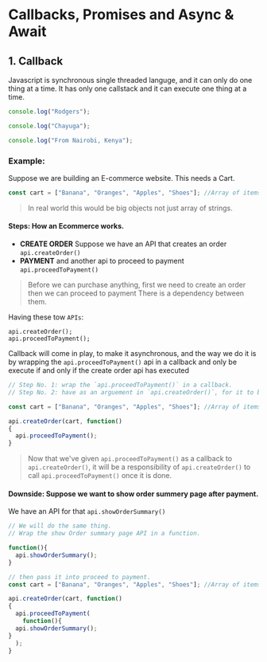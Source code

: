 # Callbacks, Promises and Async & Await

## 1. Callback

Javascript is synchronous single threaded languge, and it can only do one thing at a time.
It has only one callstack and it can execute one thing at a time.

```Javascript
console.log("Rodgers");

console.log("Chayuga");

console.log("From Nairobi, Kenya");
```

### Example:
Suppose we are building an E-commerce website.
This needs a Cart.

```Javascript
const cart = ["Banana", "Oranges", "Apples", "Shoes"]; //Array of items in a Cart.

```

> In real world this would be big objects not just array of strings.

#### Steps: How an Ecommerce works.
 * **CREATE ORDER**
 Suppose we have an API that creates an order `api.createOrder()`
 * **PAYMENT**
 and another api to proceed to payment `api.proceedToPayment()`

> Before we can purchase anything, first we need to create an order then we can proceed to payment
> There is a dependency between them.

Having these tow `APIs`:

```Javscript
api.createOrder();
api.proceedToPayment();
```

Callback will come in play, to make it asynchronous, and the way we do it is by wrapping the `api.proceedToPayment()` api in a callback and only be execute if and only if the create order api has executed

```Javascript
// Step No. 1: wrap the `api.proceedToPayment()` in a callback.
// Step No. 2: have as an arguement in `api.createOrder()`, for it to be executed after order has been created.

const cart = ["Banana", "Oranges", "Apples", "Shoes"]; //Array of items in a Cart.

api.createOrder(cart, function()
{
  api.proceedToPayment();
}
```

> Now that we've given `api.proceedToPayment()` as a callback to `api.createOrder()`, it will be a responsibility of `api.createOrder()` to call `api.proceedToPayment()` once it is done.

#### Downside: Suppose we want to show order summery page after payment.

We have an API for that `api.showOrderSummary()`

```Javascript
// We will do the same thing.
// Wrap the show Order summary page API in a function.

function(){
  api.showOrderSummary();
}

// then pass it into proceed to payment.
const cart = ["Banana", "Oranges", "Apples", "Shoes"]; //Array of items in a Cart.

api.createOrder(cart, function()
{
  api.proceedToPayment(
    function(){
  api.showOrderSummary();
}
  );
}

```
